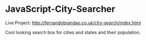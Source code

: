 # JavaScript-City-Searcher

Live Project: http://fernandobrandao.co.uk/city-search/index.html

Cool looking search box for cities and states and their population.
